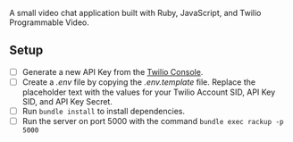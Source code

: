 A small video chat application built with Ruby, JavaScript, and Twilio Programmable Video.

## Setup
- [ ] Generate a new API Key from the [Twilio Console](https://www.twilio.com/console/project/api-keys).
- [ ] Create a _.env_ file by copying the _.env.template_ file. Replace the placeholder text with the values for your Twilio Account SID, API Key SID, and API Key Secret.
- [ ] Run `bundle install` to install dependencies.
- [ ] Run the server on port 5000 with the command `bundle exec rackup -p 5000`

